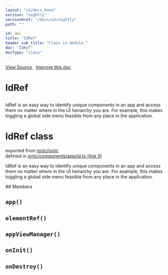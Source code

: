 ```yaml
---
layout: "v2/docs_base"
version: "nightly"
versionHref: "/docs/v2/nightly"
path: ""

id: api
title: "IdRef"
header_sub_title: "Class in module "
doc: "IdRef"
docType: "class"
---
```



<div class="improve-docs">
  <a href='http://github.com/driftyco/ionic2/tree/master/ionic/components/app/id.ts#L2'>
    View Source
  </a>
  &nbsp;
  <a href='http://github.com/driftyco/ionic2/edit/master/ionic/components/app/id.ts#L2'>
    Improve this doc
  </a>
</div>




<h1 class="api-title">

  IdRef



</h1>





IdRef is an easy way to identify unique components in an app and access them
no matter where in the UI heirarchy you are. For example, this makes toggling
a global side menu feasible from any place in the application.



<h1 class="class export">IdRef <span class="type">class</span></h1>
<p class="module">exported from <a href='undefined'>ionic/ionic</a><br/>
defined in <a href="https://github.com/driftyco/ionic2/tree/master/ionic/components/app/id.ts#L3-L28">ionic/components/app/id.ts (line 3)</a>
</p>
<p><p>IdRef is an easy way to identify unique components in an app and access them
no matter where in the UI heirarchy you are. For example, this makes toggling
a global side menu feasible from any place in the application.</p>
</p>
## Members

<div id="app"></div>
<h2>
  <code>app()</code>

</h2>












<div id="elementRef"></div>
<h2>
  <code>elementRef()</code>

</h2>












<div id="appViewManager"></div>
<h2>
  <code>appViewManager()</code>

</h2>












<div id="onInit"></div>
<h2>
  <code>onInit()</code>

</h2>












<div id="onDestroy"></div>
<h2>
  <code>onDestroy()</code>

</h2>












